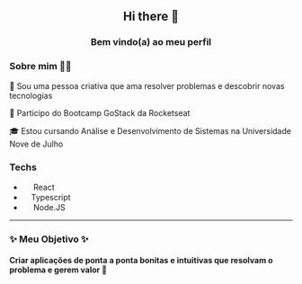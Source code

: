 <h2 align="center"> Hi there 👋 </h2>
<h3 align="center"> Bem vindo(a) ao meu perfil </h3>

### Sobre mim :man_technologist: 

👾 Sou uma pessoa criativa que ama resolver problemas e descobrir novas tecnologias 

🚀 Participo do Bootcamp GoStack da Rocketseat

🎓 Estou cursando Análise e Desenvolvimento de Sistemas na Universidade Nove de Julho 


### Techs 
- <img width="15px" src="https://img.icons8.com/color/48/000000/react-native.png"/> React 
- <img width="15px" src="https://ik.imagekit.io/am6iypeh5w/datilografado_2xfLlq0h6.png"/>Typescript
- <img width="15px" src="https://img.icons8.com/color/48/000000/nodejs.png"/> Node.JS

---

### ✨ Meu Objetivo ✨ 
#### Criar aplicações de ponta a ponta  bonitas e intuitivas que resolvam o problema e gerem valor 💜
  

<!--
**GyAlves/GyALves** is a  _special_ ✨ repository because its `README.md` (this file) appears on your GitHub profile.

Here are some ideas to get you started:

- 🔭 I’m currently working on ...
- 🌱 I’m currently learning ...
- 👯 I’m looking to collaborate on ...
- 🤔 I’m looking for help with ...
- 💬 Ask me about ...
- 📫 How to reach me: ...
- 😄 Pronouns: ...
- ⚡ Fun fact: ...
-->

